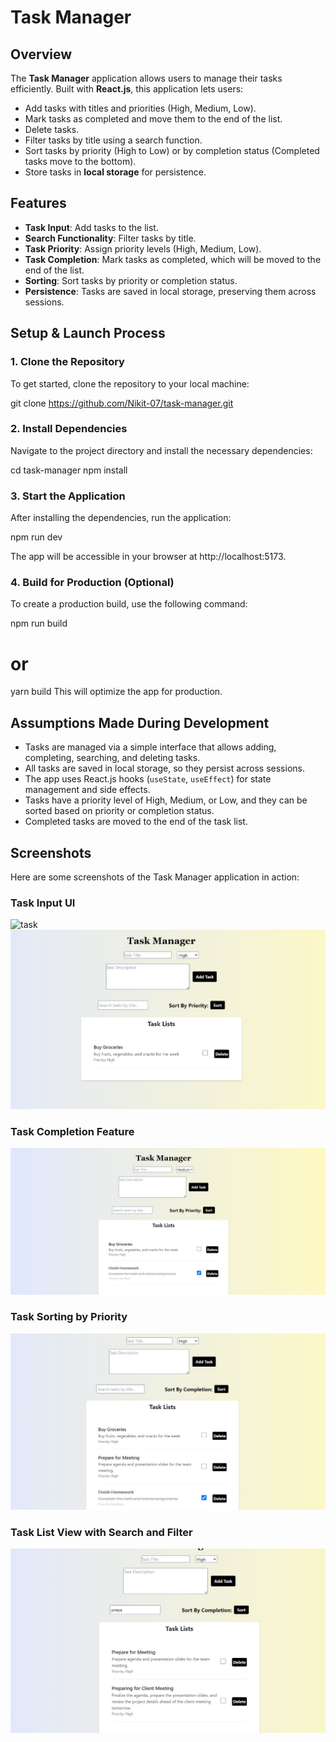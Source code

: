 # Task Manager

## Overview
The **Task Manager** application allows users to manage their tasks efficiently. Built with **React.js**, this application lets users:
- Add tasks with titles and priorities (High, Medium, Low).
- Mark tasks as completed and move them to the end of the list.
- Delete tasks.
- Filter tasks by title using a search function.
- Sort tasks by priority (High to Low) or by completion status (Completed tasks move to the bottom).
- Store tasks in **local storage** for persistence.

## Features
- **Task Input**: Add tasks to the list.
- **Search Functionality**: Filter tasks by title.
- **Task Priority**: Assign priority levels (High, Medium, Low).
- **Task Completion**: Mark tasks as completed, which will be moved to the end of the list.
- **Sorting**: Sort tasks by priority or completion status.
- **Persistence**: Tasks are saved in local storage, preserving them across sessions.

## Setup & Launch Process

### 1. Clone the Repository
To get started, clone the repository to your local machine:

git clone https://github.com/Nikit-07/task-manager.git

### 2. Install Dependencies
Navigate to the project directory and install the necessary dependencies:

cd task-manager
npm install

### 3. Start the Application
After installing the dependencies, run the application:

npm run dev

The app will be accessible in your browser at http://localhost:5173.

### 4. Build for Production (Optional)
To create a production build, use the following command:

npm run build
# or
yarn build
This will optimize the app for production.

## Assumptions Made During Development

- Tasks are managed via a simple interface that allows adding, completing, searching, and deleting tasks.
- All tasks are saved in local storage, so they persist across sessions.
- The app uses React.js hooks (`useState`, `useEffect`) for state management and side effects.
- Tasks have a priority level of High, Medium, or Low, and they can be sorted based on priority or completion status.
- Completed tasks are moved to the end of the task list.

## Screenshots

Here are some screenshots of the Task Manager application in action:

### Task Input UI
![task](assets/screenshots/task-input.png)
![Task Input](/src/assets/screenshots/task-input.png)

### Task Completion Feature
![Task Completion](/src/assets/screenshots/task-completion.png)

### Task Sorting by Priority
![Task Sorting](/src/assets/screenshots/task-sorting.png)

### Task List View with Search and Filter
![Task List View](/src/assets/screenshots/task-list-view.png)